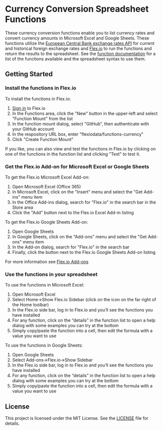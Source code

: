 # Currency Conversion Spreadsheet Functions

These currency conversion functions enable you to list currency rates and convert currency amounts in Microsoft Excel and Google Sheets. These functions utilize the [European Central Bank exchange rates API](https://exchangeratesapi.io) for current and historical foreign exchange rates and [Flex.io](https://www.flex.io) to run the functions and return the results to the spreadsheet. See the [function documentation](https://www.flex.io/integrations/currency#functions-and-syntax) for a list of the functions available and the spreadsheet syntax to use them.

## Getting Started

### Install the functions in Flex.io

To install the functions in Flex.io:

1. [Sign in](https://www.flex.io/app/signin) to Flex.io
2. In the Functions area, click the "New" button in the upper-left and select "Function Mount" from the list
3. In the function mount dialog, select "GitHub", then authenticate with your GitHub account
4. In the respository URL box, enter "flexiodata/functions-currency"
5. Click "Create Function Mount"

If you like, you can also view and test the functions in Flex.io by clicking on one of the functions in the function list and clicking "Test" to test it.

### Get the Flex.io Add-on for Microsoft Excel or Google Sheets

To get the Flex.io Microsoft Excel Add-on:

1. Open Microsoft Excel (Office 365)
2. In Microsoft Excel, click on the "Insert" menu and select the "Get Add-ins" menu item
3. In the Office Add-ins dialog, search for "Flex.io" in the search bar in the Store area
4. Click the "Add" button next to the Flex.io Excel Add-in listing

To get the Flex.io Google Sheets Add-on:

1. Open Google Sheets
2. In Google Sheets, click on the "Add-ons" menu and select the "Get Add-ons" menu item
3. In the Add-on dialog, search for "Flex.io" in the search bar
4. Finally, click the button next to the Flex.io Google Sheets Add-on listing

For more information see [Flex.io Add-ons](https://www.flex.io/add-ons)

### Use the functions in your spreadsheet

To use the functions in Microsoft Excel:

1. Open Microsoft Excel
2. Select Home->Show Flex.io Sidebar (click on the icon on the far right of the Home toolbar)
3. In the Flex.io side bar, log in to Flex.io and you’ll see the functions you have installed
4. For any function, click on the “details” in the function list to open a help dialog with some examples you can try at the bottom
5. Simply copy/paste the function into a cell, then edit the formula with a value you want to use

To use the functions in Google Sheets:

1. Open Google Sheets
2. Select Add-ons->Flex.io->Show Sidebar
2. In the Flex.io side bar, log in to Flex.io and you’ll see the functions you have installed
3. For any function, click on the “details” in the function list to open a help dialog with some examples you can try at the bottom
4. Simply copy/paste the function into a cell, then edit the formula with a value you want to use

## License

This project is licensed under the MIT License. See the [LICENSE](LICENSE) file for details.

